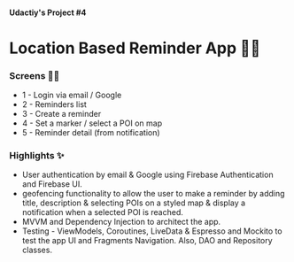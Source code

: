#### Udactiy's Project #4

# Location Based Reminder App 📍🔔

### Screens 👨‍💻

* 1 - Login via email / Google
* 2 - Reminders list
* 3 - Create a reminder
* 4 - Set a marker / select a POI on map
* 5 - Reminder detail (from notification)

### Highlights ✨

* User authentication by email & Google using Firebase Authentication and Firebase UI.
* geofencing functionality to allow the user to make a reminder by adding title, description &
  selecting POIs on a styled map & display a notification when a selected POI is reached.
* MVVM and Dependency Injection to architect the app.
* Testing - ViewModels, Coroutines, LiveData & Espresso and Mockito to test the app UI and Fragments
  Navigation. Also, DAO and Repository classes.
